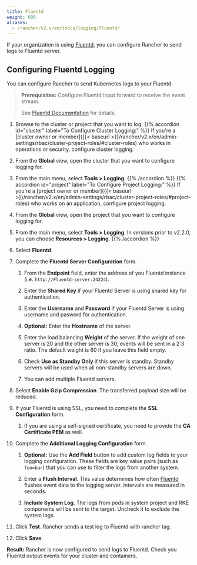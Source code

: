 ```yaml
---
title: Fluentd
weight: 600
aliases:
  - /rancher/v2.x/en/tools/logging/fluentd/
---
```


If your organization is using [Fluentd](https://www.fluentd.org/), you can configure Rancher to send logs to Fluentd server.

## Configuring Fluentd Logging

You can configure Rancher to send Kubernetes logs to your Fluentd.

>**Prerequisites:** Configure Fluentd input forward to receive the event stream.
>
>See [Fluentd Documentation](https://docs.fluentd.org/v1.0/articles/in_forward) for details.

1. Browse to the cluster or project that you want to log.
{{% accordion id="cluster" label="To Configure Cluster Logging:" %}}
If you're a [cluster owner or member]({{< baseurl >}}/rancher/v2.x/en/admin-settings/rbac/cluster-project-roles/#cluster-roles) who works in operations or security, configure cluster logging.

1. From the **Global** view, open the cluster that you want to configure logging for.

1. From the main menu, select **Tools > Logging**.
{{% /accordion %}}
{{% accordion id="project" label="To Configure Project Logging:" %}}
If you're a [project owner or member]({{< baseurl >}}/rancher/v2.x/en/admin-settings/rbac/cluster-project-roles/#project-roles) who works on an application, configure project logging.

1. From the **Global** view, open the project that you want to configure logging for.

1. From the main menu, select **Tools > Logging**. In versions prior to v2.2.0, you can choose **Resources > Logging**.
{{% /accordion %}}

1. Select **Fluentd**.

1. Complete the **Fluentd Server Configuration** form.

    1. From the **Endpoint** field, enter the address of you Fluentd instance (i.e. `http://Fluentd-server:24224`).

    1. Enter the **Shared Key** if your Fluentd Server is using shared key for authentication.

    1. Enter the **Username** and **Password** if your Fluentd Server is using username and pasword for authentication.

    1. **Optional:** Enter the **Hostname** of the server.

    1. Enter the load balancing **Weight** of the server. If the weight of one server is 20 and the other server is 30, events will be sent in a 2:3 ratio. The default weight is 60 if you leave this field empty.

    1. Check **Use as Standby Only** if this server is standby. Standby servers will be used when all non-standby servers are down.

    1. You can add multiple Fluentd servers.

1. Select **Enable Gzip Compression**. The transferred payload size will be reduced.

1. If your Fluentd is using SSL, you need to complete the **SSL Configuration** form.

    1. If you are using a self-signed certificate, you need to provide the **CA Certificate PEM** as well.

1. Complete the **Additional Logging Configuration** form.

    1. **Optional:** Use the **Add Field** button to add custom log fields to your logging configuration. These fields are key value pairs (such as `foo=bar`) that you can use to filter the logs from another system.

    1. Enter a **Flush Interval**. This value determines how often [Fluentd](https://www.fluentd.org/) flushes event data to the logging server. Intervals are measured in seconds.

    1. **Include System Log**. The logs from pods in system project and RKE components will be sent to the target. Uncheck it to exclude the system logs.

1. Click **Test**. Rancher sends a test log to Fluentd with rancher tag.

1. Click **Save**.

**Result:** Rancher is now configured to send logs to Fluentd. Check you Fluentd output events for your cluster and containers.
